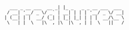 
<pre>
  ___ _ __ ___  __ _| |_ _   _ _ __ ___  ___ 
 / __| '__/ _ \/ _` | __| | | | '__/ _ \/ __|
| (__| | |  __/ (_| | |_| |_| | | |  __/\__ \
 \___|_|  \___|\__,_|\__|\__,_|_|  \___||___/
</pre>

